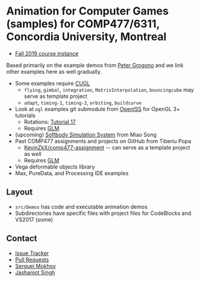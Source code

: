 # Animation for Computer Games (samples) for COMP477/6311, Concordia University, Montreal

* [Fall 2019 course instance](http://users.encs.concordia.ca/~comp477_2)

Based primarily on the example demos from [Peter Grogono](https://github.com/PeterGrogono) and we
link other examples here as well gradually.

* Some examples require [CUGL](https://github.com/OpenISS/CUGL)
  * `flying`, `gimbal`, `integration`, `MatrixInterpolation`, `bouncingcube` may serve as template project
  * `adapt`, `timing-1`, `timing-2`, `orbiting`, `buildcurve`
* Look at `ogl` examples git submodule from [OpenISS](https://github.com/OpenISS/OpenISS) for OpenGL 3+ tutorials
  * Rotations: [Tutorial 17](https://github.com/opengl-tutorials/ogl/tree/master/tutorial17_rotations)
  * Requires [GLM](https://github.com/g-truc/glm)
* (upcoming) [Softbody Simulation System](https://github.com/OpenISS/SoftbodySimulationSystem) from Miao Song
* Past COMP477 assignments and projects on GitHub from Tiberiu Popa
  * [KevinZkX/comp477-assignment](https://github.com/KevinZkX/comp477-assignment) -- can serve as a template project as well
  * Requires [GLM](https://github.com/g-truc/glm)
* Vega deformable objects library
* Max, PureData, and Processing IDE examples

## Layout

* `src/Demos` has code and executable animation demos
* Subdirectories have specific files with project files for CodeBlocks and VS2017 (some)

## Contact

* [Issue Tracker](https://github.com/smokhov/comp477-samples/issues)
* [Pull Requests](https://github.com/smokhov/comp477-samples/pulls)
* [Serguei Mokhov](https://github.com/smokhov)
* [Jashanjot Singh](https://github.com/jashanj0tsingh)
